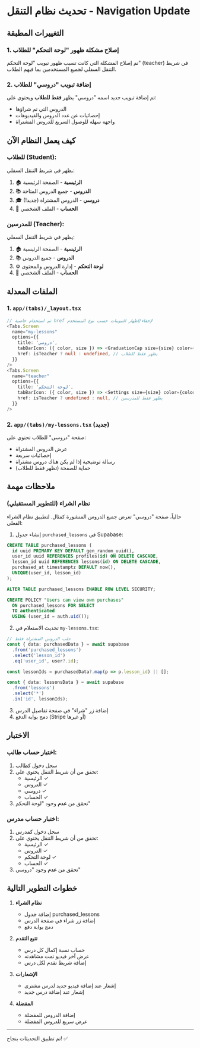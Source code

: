 # تحديث نظام التنقل - Navigation Update

## التغييرات المطبقة

### 1. إصلاح مشكلة ظهور "لوحة التحكم" للطلاب

تم إصلاح المشكلة التي كانت تسبب ظهور تبويب "لوحة التحكم" (teacher) في شريط التنقل السفلي لجميع المستخدمين بما فيهم الطلاب.

### 2. إضافة تبويب "دروسي" للطلاب

تم إضافة تبويب جديد اسمه "دروسي" يظهر **فقط للطلاب** ويحتوي على:
- الدروس التي تم شراؤها
- إحصائيات عن عدد الدروس والفيديوهات
- واجهة سهلة للوصول السريع للدروس المشتراة

## كيف يعمل النظام الآن

### للطلاب (Student):
يظهر في شريط التنقل السفلي:
1. 🏠 **الرئيسية** - الصفحة الرئيسية
2. 📚 **الدروس** - جميع الدروس المتاحة
3. 🎓 **دروسي** - الدروس المشتراة (جديد!)
4. 👤 **الحساب** - الملف الشخصي

### للمدرسين (Teacher):
يظهر في شريط التنقل السفلي:
1. 🏠 **الرئيسية** - الصفحة الرئيسية
2. 📚 **الدروس** - جميع الدروس
3. ⚙️ **لوحة التحكم** - إدارة الدروس والمحتوى
4. 👤 **الحساب** - الملف الشخصي

## الملفات المعدلة

### 1. `app/(tabs)/_layout.tsx`
```typescript
// تم استخدام خاصية href لإخفاء/إظهار التبويبات حسب نوع المستخدم
<Tabs.Screen
  name="my-lessons"
  options={{
    title: 'دروسي',
    tabBarIcon: ({ color, size }) => <GraduationCap size={size} color={color} />,
    href: isTeacher ? null : undefined, // يظهر فقط للطلاب
  }}
/>
<Tabs.Screen
  name="teacher"
  options={{
    title: 'لوحة التحكم',
    tabBarIcon: ({ color, size }) => <Settings size={size} color={color} />,
    href: isTeacher ? undefined : null, // يظهر فقط للمدرسين
  }}
/>
```

### 2. `app/(tabs)/my-lessons.tsx` (جديد)
صفحة "دروسي" للطلاب تحتوي على:
- عرض الدروس المشتراة
- إحصائيات سريعة
- رسالة توضيحية إذا لم يكن هناك دروس مشتراة
- حماية للصفحة (تظهر فقط للطلاب)

## ملاحظات مهمة

### نظام الشراء (للتطوير المستقبلي)
حالياً، صفحة "دروسي" تعرض جميع الدروس المنشورة كمثال. لتطبيق نظام الشراء الفعلي:

1. إنشاء جدول `purchased_lessons` في Supabase:
```sql
CREATE TABLE purchased_lessons (
  id uuid PRIMARY KEY DEFAULT gen_random_uuid(),
  user_id uuid REFERENCES profiles(id) ON DELETE CASCADE,
  lesson_id uuid REFERENCES lessons(id) ON DELETE CASCADE,
  purchased_at timestamptz DEFAULT now(),
  UNIQUE(user_id, lesson_id)
);

ALTER TABLE purchased_lessons ENABLE ROW LEVEL SECURITY;

CREATE POLICY "Users can view own purchases"
  ON purchased_lessons FOR SELECT
  TO authenticated
  USING (user_id = auth.uid());
```

2. تحديث الاستعلام في `my-lessons.tsx`:
```typescript
// جلب الدروس المشتراة فقط
const { data: purchasedData } = await supabase
  .from('purchased_lessons')
  .select('lesson_id')
  .eq('user_id', user?.id);

const lessonIds = purchasedData?.map(p => p.lesson_id) || [];

const { data: lessonsData } = await supabase
  .from('lessons')
  .select('*')
  .in('id', lessonIds);
```

3. إضافة زر "شراء" في صفحة تفاصيل الدرس
4. دمج بوابة الدفع (Stripe أو غيرها)

## الاختبار

### اختبار حساب طالب:
1. سجل دخول كطالب
2. تحقق من أن شريط التنقل يحتوي على:
   - الرئيسية ✓
   - الدروس ✓
   - دروسي ✓
   - الحساب ✓
3. تحقق من **عدم** وجود "لوحة التحكم"

### اختبار حساب مدرس:
1. سجل دخول كمدرس
2. تحقق من أن شريط التنقل يحتوي على:
   - الرئيسية ✓
   - الدروس ✓
   - لوحة التحكم ✓
   - الحساب ✓
3. تحقق من **عدم** وجود "دروسي"

## خطوات التطوير التالية

1. **نظام الشراء**
   - إضافة جدول purchased_lessons
   - إضافة زر شراء في صفحة الدرس
   - دمج بوابة دفع

2. **تتبع التقدم**
   - حساب نسبة إكمال كل درس
   - عرض آخر فيديو تمت مشاهدته
   - إضافة شريط تقدم لكل درس

3. **الإشعارات**
   - إشعار عند إضافة فيديو جديد لدرس مشترى
   - إشعار عند إضافة درس جديد

4. **المفضلة**
   - إضافة الدروس للمفضلة
   - عرض سريع للدروس المفضلة

---

تم تطبيق التحديثات بنجاح! ✅
